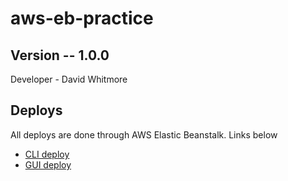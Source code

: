 # aws-eb-practice

## Version -- 1.0.0

Developer - David Whitmore

## Deploys

All deploys are done through AWS Elastic Beanstalk. Links below

- [CLI deploy](https://practice-env.eba-fgcinrvm.us-west-2.elasticbeanstalk.com/)
- [GUI deploy](http://basicexpressserver-env-1.eba-379ekyy3.us-west-2.elasticbeanstalk.com/)